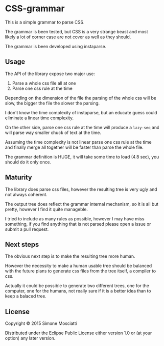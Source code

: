 # CSS-grammar

This is a simple grammar to parse CSS.

The grammar is been tested, but CSS is a very strange beast and most likely a lot of corner case are not cover as well as they should.

The grammar is been developed using instaparse.

## Usage

The API of the library expose two major use:
1. Parse a whole css file all at one
2. Parse one css rule at the time

Depending on the dimension of the file the parsing of the whole css will be slow, the bigger the file the slower the parsing.

I don't know the time complexity of instaparse, but an educate guess could eliminate a linear time complexity.

On the other side, parse one css rule at the time will produce a `lazy-seq` and will parse way smaller chuck of text at the time.

Assuming the time complexity is not linear parse one css rule at the time and finally merge all together will be faster than parse the whole file.

The grammar definition is HUGE, it will take some time to load (4.8 sec), you should do it only once.

## Maturity

The library does parse css files, however the resulting tree is very ugly and not always coherent.

The output tree does reflect the grammar internal mechanism, so it is all but pretty, however I find it quite manageble.

I tried to include as many rules as possible, however I may have miss something, if you find anything that is not parsed please open a issue or submit a pull request.

## Next steps

The obvious next step is to make the resulting tree more human.

However the necessity to make a human usable tree should be balanced with the future plans to generate css files from the tree itself, a compiler to css.

Actually it could be possible to generate two different trees, one for the computer, one for the humans, not really sure if it is a better idea than to keep a balaced tree.

## License

Copyright © 2015 Simone Mosciatti

Distributed under the Eclipse Public License either version 1.0 or (at
your option) any later version.
